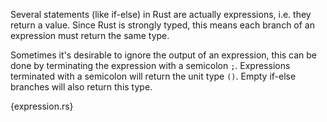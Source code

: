 Several statements (like if-else) in Rust are actually expressions, i.e. they
return a value. Since Rust is strongly typed, this means each branch of an
expression must return the same type.

Sometimes it's desirable to ignore the output of an expression, this can be done
by terminating the expression with a semicolon `;`. Expressions terminated with
a semicolon will return the unit type `()`. Empty if-else branches will also
return this type.

{expression.rs}
